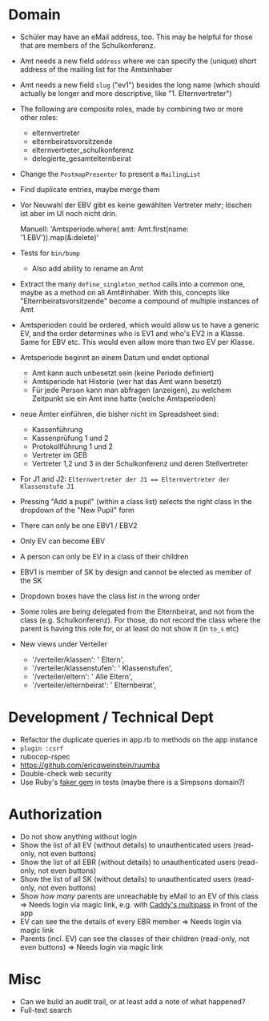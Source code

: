 # Domain

* Schüler may have an eMail address, too. This may be helpful for those that are members of the Schulkonferenz.
* Amt needs a new field `address` where we can specify the (unique) short address of the mailing list for the Amtsinhaber
* Amt needs a new field `slug` ("ev1") besides the long name (which should actually be longer and more descriptive, like "1. Elternvertreter")
* The following are composite roles, made by combining two or more other roles:
  - elternvertreter
  - elternbeiratsvorsitzende
  - elternvertreter_schulkonferenz
  - delegierte_gesamtelternbeirat

* Change the `PostmapPresenter` to present a `MailingList`
* Find duplicate entries, maybe merge them
* Vor Neuwahl der EBV gibt es keine gewählten Vertreter mehr; löschen ist aber im UI noch nicht drin.

  Manuell: 'Amtsperiode.where( amt: Amt.first(name: '1.EBV')).map(&:delete)'

* Tests for `bin/bump`
  - Also add ability to rename an Amt
* Extract the many `define_singleton_method` calls into a common one, maybe as a method on all Amt#inhaber. With this, concepts like "Elternbeiratsvorsitzende" become a compound of multiple instances of Amt
* Amtsperioden could be ordered, which would allow us to have a generic EV, and the order determines who is EV1 and who's EV2 in a Klasse. Same for EBV etc. This would even allow more than two EV per Klasse.
* Amtsperiode beginnt an einem Datum und endet optional
  - Amt kann auch unbesetzt sein (keine Periode definiert)
  - Amtsperiode hat Historie (wer hat das Amt wann besetzt)
  - Für jede Person kann man abfragen (anzeigen), zu welchem Zeitpunkt sie ein Amt inne hatte (welche Amtsperioden)
* neue Ämter einführen, die bisher nicht im Spreadsheet sind:
  - Kassenführung
  - Kassenprüfung 1 und 2
  - Protokollführung 1 und 2
  - Vertreter im GEB
  - Vertreter 1,2 und 3 in der Schulkonferenz und deren Stellvertreter
* For J1 and J2: `Elternvertreter der J1 == Elternvertreter der Klassenstufe J1`
* Pressing "Add a pupil" (within a class list) selects the right class in the dropdown of the "New Pupil" form
* There can only be one EBV1 / EBV2
* Only EV can become EBV
* A person can only be EV in a class of their children
* EBV1 is member of SK by design and cannot be elected as member of the SK
* Dropdown boxes have the class list in the wrong order
* Some roles are being delegated from the Elternbeirat, and not from the class (e.g. Schulkonferenz). For those, do not record the class where the parent is having this role for, or at least do not show it (in `to_s` etc)
* New views under Verteiler
  - '/verteiler/klassen': '&nbsp;Eltern',
  - '/verteiler/klassenstufen': '&nbsp;Klassenstufen',
  - '/verteiler/eltern': '&nbsp;Alle Eltern',
  - '/verteiler/elternbeirat': '&nbsp;Elternbeirat',

# Development / Technical Dept

* Refactor the duplicate queries in app.rb to methods on the app instance
* `plugin :csrf`
* rubocop-rspec
* https://github.com/ericqweinstein/ruumba
* Double-check web security
* Use Ruby's [faker gem](https://github.com/stympy/faker) in tests (maybe there is a Simpsons domain?)

# Authorization

* Do not show anything without login
* Show the list of all EV (without details) to unauthenticated users (read-only, not even buttons)
* Show the list of all EBR (without details) to unauthenticated users (read-only, not even buttons)
* Show the list of all SK (without details) to unauthenticated users (read-only, not even buttons)
* Show _how many_ parents are unreachable by eMail to an EV of this class
  => Needs login via magic link, e.g. with [Caddy's multipass](https://github.com/namsral/multipass) in front of the app
* EV can see the the details of every EBR member
  => Needs login via magic link
* Parents (incl. EV) can see the classes of their children (read-only, not even buttons)
  => Needs login via magic link

# Misc

* Can we build an audit trail, or at least add a note of what happened?
* Full-text search
